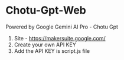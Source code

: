 # Chotu-Gpt-Web
Powered by Google Gemini AI Pro - Chotu Gpt 

1. Site - https://makersuite.google.com/
2. Create your own API KEY 
3. Add the API KEY is script.js file

